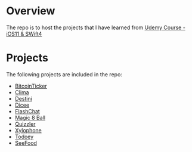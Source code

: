 # Overview

The repo is to host the projects that I have learned from [Udemy Course - iOS11 & SWift4](https://www.udemy.com/ios-11-app-development-bootcamp/)

# Projects

The following projects are included in the repo:

* [BitcoinTicker](./BitcoinTicker/)
* [Clima](./Clima/)
* [Destini](./Destini/)
* [Dicee](./Dicee/)
* [FlashChat](./FlashChat/)
* [Magic 8 Ball](./Magic%208%20Ball/)
* [Quizzler](./Quizzler/)
* [Xylophone](./Xylophone/)
* [Todoey](./Todoey/)
* [SeeFood](./SeeFood/)